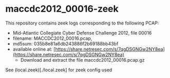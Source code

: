 # maccdc2012_00016-zeek

This repository contains zeek logs corresponding to the following PCAP:

  * Mid-Atlantic Collegiate Cyber Defense Challenge 2012, file 00016
  * filename: MACCDC2012_00016.pcap, 
  * md5sum: 035b8e81a6db243886f2b69188bb43bf
  * available online at:  [https://share.netresec.com/s/7qgDSGNGw2NY8ea](https://share.netresec.com/s/7qgDSGNGw2NY8ea)
     * Download and extract the file maccdc2012_00016.pcap.gz

See (local.zeek)[./local.zeek] for zeek config used



